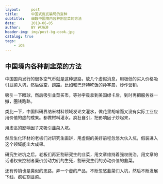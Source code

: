 ```yaml
---
layout:     post
title:      中国式庞氏骗局的变种
subtitle:   细数中国境内各种割韭菜的方法
date:       2018-06-05
author:     BY 钟海涛
header-img: img/post-bg-cook.jpg
catalog: true
tags:
    - iOS
---
```


## 中国境内各种割韭菜的方法

中国国内发行的很多空气币就是这种思路，放几个虚假消息，用极低的买入价格吸引韭菜入坑，然后做空，跑路。比如和巴菲特吃饭的孙宇晨，炒作营销，

吸引一下眼球，然后吸引韭菜买币，等孙宇晨拿到美国绿卡后，到时再把服务器一撤，圈钱跑路。



类比一下，中国科研界纳米材料领域发论文灌水，做花里胡哨而又没有实际工业应用价值的虚的成果。都做材料灌水，疯狂自引，把影响因子炒起来，

用虚高的影响因子来吸引韭菜入坑。

然后生化环材的老板们对研究生画饼，用虚假的美好前程忽悠大伙入坑，假装进入这个领域能出大成果。


研究生进坑之后，老板们再狂割研究生的韭菜，用文章维持着强权统治。用文章的话语权来控制者廉价劳动力们的生死，割研究生们的劳动价值的韭菜。

还有传销也是类似的思路，弄一个虚的产品，不断忽悠韭菜们入坑，然后不断发展下线，疯狂割韭菜。
